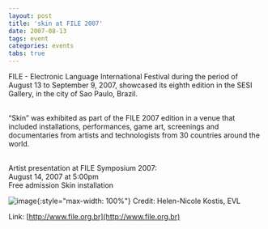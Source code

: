 ```yaml
---
layout: post
title: 'skin at FILE 2007'
date: 2007-08-13
tags: event
categories: events
tabs: true
---
```


FILE - Electronic Language International Festival during the period of August 13 to September 9, 2007, showcased its eighth edition in the SESI Gallery, in the city of Sao Paulo, Brazil.<br><br>

&ldquo;Skin&rdquo; was exhibited as part of the FILE 2007 edition in a venue that included installations, performances,  game art, screenings and documentaries from artists and technologists from 30 countries around the world.<br><br>

Artist presentation at FILE Symposium 2007:<br>
August 14, 2007 at 5:00pm<br>
Free admission
Skin installation

![image](https://www.evl.uic.edu/output/originals/skin_file2007-small.png-srcw.jpg){:style="max-width: 100%"}
Credit: Helen-Nicole Kostis, EVL


Link: [http://www.file.org.br](http://www.file.org.br)
